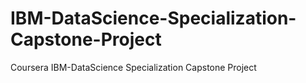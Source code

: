 # IBM-DataScience-Specialization-Capstone-Project
Coursera IBM-DataScience Specialization Capstone Project
